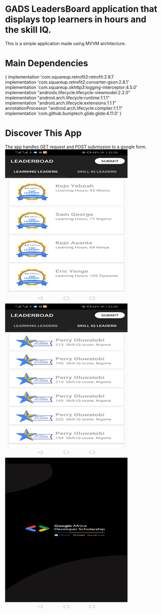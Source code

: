 # GADS LeadersBoard application that displays top learners in hours and the skill IQ.
This is a simple application made using MVVM architecture.

# Main Dependencies
{
       implementation 'com.squareup.retrofit2:retrofit:2.8.1'<br/>
       implementation 'com.squareup.retrofit2:converter-gson:2.8.1'<br/>
       implementation 'com.squareup.okhttp3:logging-interceptor:4.5.0'<br/>
       implementation "androidx.lifecycle:lifecycle-viewmodel:2.2.0"<br/>
       implementation "android.arch.lifecycle:runtime:1.1.1"<br/>
       implementation "android.arch.lifecycle:extensions:1.1.1"<br/>
       annotationProcessor "android.arch.lifecycle:compiler:1.1.1"<br/>
       implementation 'com.github.bumptech.glide:glide:4.11.0'
}

# Discover This App
The app handles GET request and POST submission to a google form.
<img src="hours.jpg" width="400px" height="500px">
<img src="skill.jpg" width="400px" height="500px">
<img src="splash.jpg" width="400px" height="500px">